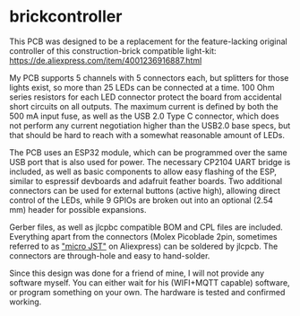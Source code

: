 # brickcontroller

This PCB was designed to be a replacement for the feature-lacking original controller of this construction-brick compatible light-kit: https://de.aliexpress.com/item/4001236916887.html

My PCB supports 5 channels with 5 connectors each, but splitters for those lights exist, so more than 25 LEDs can be connected at a time. 100 Ohm series resistors for each LED connector protect the board from accidental short circuits on all outputs. The maximum current is defined by both the 500 mA input fuse, as well as the USB 2.0 Type C connector, which does not perform any current negotiation higher than the USB2.0 base specs, but that should be hard to reach with a somewhat reasonable amount of LEDs.

The PCB uses an ESP32 module, which can be programmed over the same USB port that is also used for power. The necessary CP2104 UART bridge is included, as well as basic components to allow easy flashing of the ESP, similar to espressif devboards and adafruit feather boards. Two additional connectors can be used for external buttons (active high), allowing direct control of the LEDs, while 9 GPIOs are broken out into an optional (2.54 mm) header for possible expansions.

Gerber files, as well as jlcpbc compatible BOM and CPL files are included. Everything apart from the connectors (Molex Picoblade 2pin, sometimes referred to as ["micro JST"](https://de.aliexpress.com/item/32762054144.html) on Aliexpress) can be soldered by jlcpcb. The connectors are through-hole and easy to hand-solder.

Since this design was done for a friend of mine, I will not provide any software myself. You can either wait for his (WIFI+MQTT capable) software, or program something on your own. The hardware is tested and confirmed working.